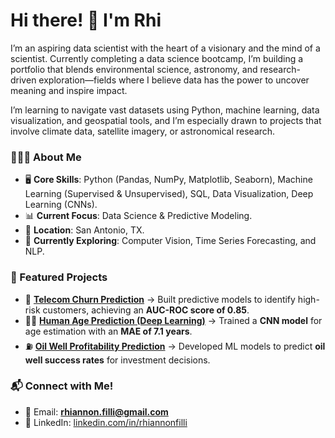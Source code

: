 # Hi there! 👋 I'm Rhi 
I’m an aspiring data scientist with the heart of a visionary and the mind of a scientist.
Currently completing a data science bootcamp, I’m building a portfolio that blends environmental science, astronomy, and research-driven exploration—fields where I believe data has the power to uncover meaning and inspire impact.


I’m learning to navigate vast datasets using Python, machine learning, data visualization, and geospatial tools, and I’m especially drawn to projects that involve climate data, satellite imagery, or astronomical research.

### 👩🏻‍💻 About Me
- 🖥️ **Core Skills**: Python (Pandas, NumPy, Matplotlib, Seaborn), Machine Learning (Supervised & Unsupervised), SQL, Data Visualization, Deep Learning (CNNs).
- 📊 **Current Focus**: Data Science & Predictive Modeling.
- 📍 **Location**: San Antonio, TX.
- 🌱 **Currently Exploring**: Computer Vision, Time Series Forecasting, and NLP.

### 🔭 Featured Projects
- 📡 **[Telecom Churn Prediction](https://github.com/rhi-222/telecom-churn-prediction)** → Built predictive models to identify high-risk customers, achieving an **AUC-ROC score of 0.85**.
- 🧑‍🎨 **[Human Age Prediction (Deep Learning)](https://github.com/rhi-222/human-age-prediction)** → Trained a **CNN model** for age estimation with an **MAE of 7.1 years**.
- ⛽ **[Oil Well Profitability Prediction](https://github.com/rhi-222/oil-well-prediction)** → Developed ML models to predict **oil well success rates** for investment decisions.

### 📬 Connect with Me!
- 📧 Email: **rhiannon.filli@gmail.com**
- 💼 LinkedIn: [linkedin.com/in/rhiannonfilli](https://www.linkedin.com/in/rhiannonfilli)
